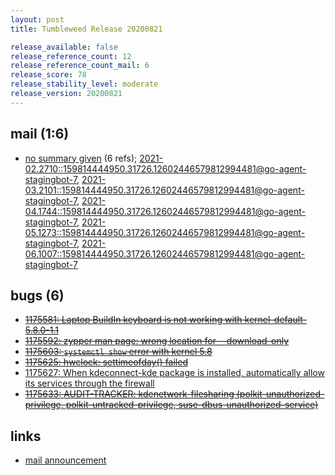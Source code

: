 ```yaml
---
layout: post
title: Tumbleweed Release 20200821

release_available: false
release_reference_count: 12
release_reference_count_mail: 6
release_score: 78
release_stability_level: moderate
release_version: 20200821
---
```


## mail (1:6)

- [no summary given](https://lists.opensuse.org/archives/list/factory@lists.opensuse.org/thread/YN7KOOLBHACVAUDJHWKPJ53YFWPF5YZI) (6 refs); [2021-02.2710::<159814444950.31726.12602446579812994481@go-agent-stagingbot-7>](https://lists.opensuse.org/archives/list/factory@lists.opensuse.org/thread/YN7KOOLBHACVAUDJHWKPJ53YFWPF5YZI), [2021-03.2101::<159814444950.31726.12602446579812994481@go-agent-stagingbot-7>](https://lists.opensuse.org/archives/list/factory@lists.opensuse.org/thread/YN7KOOLBHACVAUDJHWKPJ53YFWPF5YZI), [2021-04.1744::<159814444950.31726.12602446579812994481@go-agent-stagingbot-7>](https://lists.opensuse.org/archives/list/factory@lists.opensuse.org/thread/YN7KOOLBHACVAUDJHWKPJ53YFWPF5YZI), [2021-05.1273::<159814444950.31726.12602446579812994481@go-agent-stagingbot-7>](https://lists.opensuse.org/archives/list/factory@lists.opensuse.org/thread/YN7KOOLBHACVAUDJHWKPJ53YFWPF5YZI), [2021-06.1007::<159814444950.31726.12602446579812994481@go-agent-stagingbot-7>](https://lists.opensuse.org/archives/list/factory@lists.opensuse.org/thread/YN7KOOLBHACVAUDJHWKPJ53YFWPF5YZI)

## bugs (6)

<!--more-->

- ~~[1175581: Laptop BuildIn keyboard is not working with kernel-default-5.8.0-1.1](https://bugzilla.opensuse.org/show_bug.cgi?id=1175581)~~
- ~~[1175592: zypper man page: wrong location for --download-only](https://bugzilla.opensuse.org/show_bug.cgi?id=1175592)~~
- ~~[1175603: `systemctl show` error with kernel 5.8](https://bugzilla.opensuse.org/show_bug.cgi?id=1175603)~~
- ~~[1175625: hwclock: settimeofday() failed](https://bugzilla.opensuse.org/show_bug.cgi?id=1175625)~~
- [1175627: When kdeconnect-kde package is installed, automatically allow its services through the firewall](https://bugzilla.opensuse.org/show_bug.cgi?id=1175627)
- ~~[1175633: AUDIT-TRACKER: kdenetwork-filesharing (polkit-unauthorized-privilege, polkit-untracked-privilege, suse-dbus-unauthorized-service)](https://bugzilla.opensuse.org/show_bug.cgi?id=1175633)~~



## links

- [mail announcement](https://lists.opensuse.org/archives/list/factory@lists.opensuse.org/thread/YN7KOOLBHACVAUDJHWKPJ53YFWPF5YZI)
